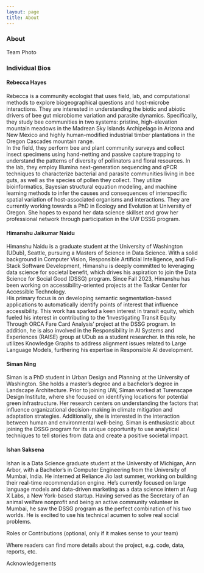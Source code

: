 ```yaml
---
layout: page
title: About
---
```


### About

Team Photo  

### Individual Bios  

#### Rebecca Hayes  
Rebecca is a community ecologist that uses field, lab, and computational methods to explore biogeographical questions and host-microbe interactions. They are interested in understanding the biotic and abiotic drivers of bee gut microbiome variation and parasite dynamics. Specifically, they study bee communities in two systems: pristine, high-elevation mountain meadows in the Madrean Sky Islands Archipelago in Arizona and New Mexico and highly human-modified industrial timber plantations in the Oregon Cascades mountain range.  
In the field, they perform bee and plant community surveys and collect insect specimens using hand-netting and passive capture trapping to understand the patterns of diversity of pollinators and floral resources. In the lab, they employ Illumina next-generation sequencing and qPCR techniques to characterize bacterial and parasite communities living in bee guts, as well as the species of pollen they collect. They utilize bioinformatics, Bayesian structural equation modeling, and machine learning methods to infer the causes and consequences of interspecific spatial variation of host-associated organisms and interactions. They are currently working towards a PhD in Ecology and Evolution at University of Oregon. She hopes to expand her data science skillset and grow her professional network through participation in the UW DSSG program.  

#### Himanshu Jaikumar Naidu  
Himanshu Naidu is a graduate student at the University of Washington (UDub), Seattle, pursuing a Masters of Science in Data Science. With a solid background in Computer Vision, Responsible Artificial Intelligence, and Full-Stack Software Development, Himanshu is deeply committed to leveraging data science for societal benefit, which drives his aspiration to join the Data Science for Social Good (DSSG) program. Since Fall 2023, Himanshu has been working on accessibility-oriented projects at the Taskar Center for Accessible Technology.  
His primary focus is on developing semantic segmentation-based applications to automatically identify points of interest that influence accessibility. This work has sparked a keen interest in transit equity, which fueled his interest in contributing to the ‘Investigating Transit Equity Through ORCA Fare Card Analysis’ project at the DSSG program. In addition, he is also involved in the Responsibility in AI Systems and Experiences (RAISE) group at UDub as a student researcher. In this role, he utilizes Knowledge Graphs to address alignment issues related to Large Language Models, furthering his expertise in Responsible AI development.  

#### Siman Ning  
Siman is a PhD student in Urban Design and Planning at the University of Washington. She holds a master’s degree and a bachelor’s degree in Landscape Architecture. Prior to joining UW, Siman worked at Turenscape Design Institute, where she focused on identifying locations for potential green infrastructure. Her research centers on understanding the factors that influence organizational decision-making in climate mitigation and adaptation strategies. Additionally, she is interested in the interaction between human and environmental well-being. Siman is enthusiastic about joining the DSSG program for its unique opportunity to use analytical techniques to tell stories from data and create a positive societal impact.  

#### Ishan Saksena  
Ishan is a Data Science graduate student at the University of Michigan, Ann Arbor, with a Bachelor’s in Computer Engineering from the University of Mumbai, India. He interned at Reliance Jio last summer, working on building their real-time recommendation engine. He’s currently focused on large language models and data-driven marketing as a data science intern at Aug X Labs, a New York-based startup. Having served as the Secretary of an animal welfare nonprofit and being an active community volunteer in Mumbai, he saw the DSSG program as the perfect combination of his two worlds. He is excited to use his technical acumen to solve real social problems.



Roles or Contributions (optional, only if it makes sense to your team)

Where readers can find more details about the project, e.g. code, data, reports, etc.

Acknowledgements

